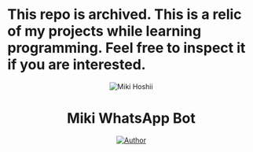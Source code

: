# This repo is archived. This is a relic of my projects while learning programming. Feel free to inspect it if you are interested.

<div align="center">
<img src="https://scontent-cgk1-1.xx.fbcdn.net/v/ ---redacted---" alt="Miki Hoshii" />

# Miki WhatsApp Bot

</div>
<p align="center">
  <a href="https://github.com/riozec"><img title="Author" src="https://img.shields.io/badge/Author-Riozec-blue.svg?style=for-the-badge&logo=github" /></a>
  </p>
